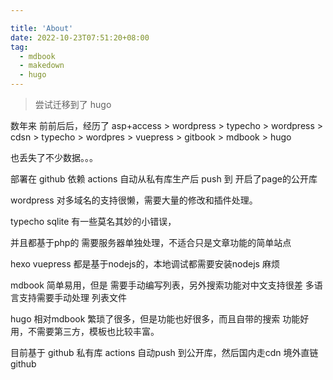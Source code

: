 ```yaml
---

title: 'About'
date: 2022-10-23T07:51:20+08:00
tag:
  - mdbook
  - makedown
  - hugo
---
```



> 尝试迁移到了 hugo

数年来 前前后后，经历了 asp+access > wordpress > typecho > wordpress > cdsn > typecho > wordpres > vuepress > gitbook > mdbook > hugo

也丢失了不少数据。。。


部署在 github 依赖 actions 自动从私有库生产后 push 到 开启了page的公开库


wordpress 对多域名的支持很懒，需要大量的修改和插件处理。

typecho sqlite 有一些莫名其妙的小错误，

并且都基于php的 需要服务器单独处理，不适合只是文章功能的简单站点


hexo vuepress 都是基于nodejs的，本地调试都需要安装nodejs 麻烦

mdbook 简单易用，但是 需要手动编写列表，另外搜索功能对中文支持很差  多语言支持需要手动处理 列表文件


hugo 相对mdbook 繁琐了很多，但是功能也好很多，而且自带的搜索 功能好用，不需要第三方，模板也比较丰富。


目前基于 github 私有库 actions 自动push 到公开库，然后国内走cdn 境外直链github
